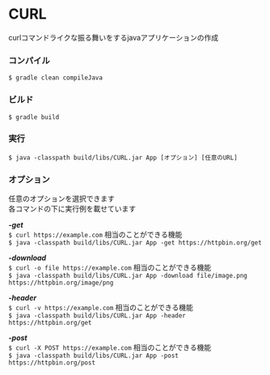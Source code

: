 # CURL

curlコマンドライクな振る舞いをするjavaアプリケーションの作成

### コンパイル

`$ gradle clean compileJava`

### ビルド

`$ gradle build`

### 実行

`$ java -classpath build/libs/CURL.jar App [オプション] [任意のURL]`

### オプション

任意のオプションを選択できます  
各コマンドの下に実行例を載せています

***-get***  
`$ curl https://example.com` 相当のことができる機能  
`$ java -classpath build/libs/CURL.jar App -get https://httpbin.org/get`  

***-download***  
`$ curl -o file https://example.com` 相当のことができる機能  
`$ java -classpath build/libs/CURL.jar App -download file/image.png https://httpbin.org/image/png`  

***-header***  
`$ curl -v https://example.com` 相当のことができる機能  
`$ java -classpath build/libs/CURL.jar App -header https://httpbin.org/get`  

***-post***  
`$ curl -X POST https://example.com` 相当のことができる機能  
`$ java -classpath build/libs/CURL.jar App -post https://httpbin.org/post`
